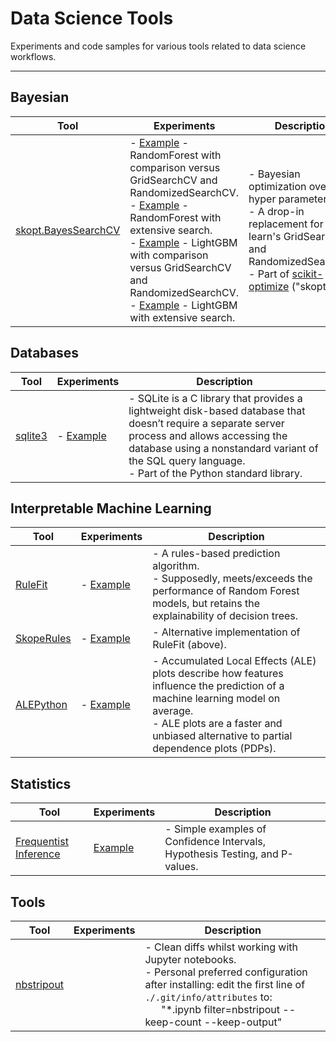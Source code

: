# Data Science Tools

Experiments and code samples for various tools related to data science workflows.

---
## Bayesian
| Tool | Experiments | Description |
| ----- | -------- | --------------------- |
| [skopt.BayesSearchCV](https://scikit-optimize.github.io/stable/modules/generated/skopt.BayesSearchCV.html) | - [Example](notebooks/BayesSearchCV-RF.ipynb) - RandomForest with comparison versus GridSearchCV and RandomizedSearchCV.<br>- [Example](notebooks/BayesSearchCV-RF-extensive_search_v2.ipynb) - RandomForest with extensive search.<br>- [Example](notebooks/BayesSearchCV-LGBM.ipynb) - LightGBM with comparison versus GridSearchCV and RandomizedSearchCV.<br>- [Example](notebooks/BayesSearchCV-LGBM-extensive_search.ipynb) - LightGBM with extensive search. | - Bayesian optimization over hyper parameters.<br>- A drop-in replacement for scikit-learn's GridSearchCV and RandomizedSearchCV.<br>- Part of [scikit-optimize](https://scikit-optimize.github.io/stable/index.html) ("skopt").|

## Databases
| Tool | Experiments | Description |
| ----- | -------- | --------------------- |
| [sqlite3](https://docs.python.org/3/library/sqlite3.html) | - [Example](notebooks/sqlite3.ipynb) | - SQLite is a C library that provides a lightweight disk-based database that doesn’t require a separate server process and allows accessing the database using a nonstandard variant of the SQL query language.<br>- Part of the Python standard library.|

## Interpretable Machine Learning
| Tool | Experiments | Description |
| ----- | -------- | --------------------- |
| [RuleFit](https://github.com/christophM/rulefit) | - [Example](notebooks/RuleFit.ipynb) | - A rules-based prediction algorithm.<br>- Supposedly, meets/exceeds the performance of Random Forest models, but retains the explainability of decision trees.|
| [SkopeRules](https://github.com/scikit-learn-contrib/skope-rules) | - [Example](notebooks/SkopeRules.ipynb) | - Alternative implementation of RuleFit (above).|
| [ALEPython](https://github.com/blent-ai/ALEPython) | - [Example](notebooks/ALEPython.ipynb) | - Accumulated Local Effects (ALE) plots describe how features influence the prediction of a machine learning model on average.<br>- ALE plots are a faster and unbiased alternative to partial dependence plots (PDPs).|

## Statistics
| Tool | Experiments | Description |
| ----- | -------- | --------------------- |
| [Frequentist Inference](https://en.wikipedia.org/wiki/Frequentist_inference.ipynb) | [Example](notebooks/frequentist_inference.ipynb) | - Simple examples of Confidence Intervals, Hypothesis Testing, and P-values. |

## Tools
| Tool | Experiments | Description |
| ----- | -------- | --------------------- |
| [nbstripout](https://github.com/kynan/nbstripout) |  | - Clean diffs whilst working with Jupyter notebooks.<br>- Personal preferred configuration after installing: edit the first line of `./.git/info/attributes` to:<br>&nbsp;&nbsp;&nbsp;&nbsp;&nbsp;&nbsp;"*.ipynb filter=nbstripout --keep-count --keep-output"|
